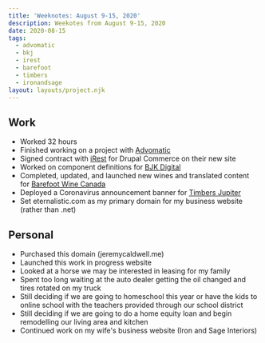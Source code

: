 ```yaml
---
title: 'Weeknotes: August 9-15, 2020'
description: Weekotes from August 9-15, 2020
date: 2020-08-15
tags:
  - advomatic
  - bkj
  - irest
  - barefoot
  - timbers
  - ironandsage
layout: layouts/project.njk
---
```


## Work
- Worked 32 hours
- Finished working on a project with [Advomatic](https://www.advomatic.com)
- Signed contract with [iRest](https://www.irest.org) for Drupal Commerce on their new site
- Worked on component definitions for [BJK Digital](https://www.bkjdigital.com)
- Completed, updated, and launched new wines and translated content for [Barefoot Wine Canada](https://www.barefootwine.ca)
- Deployed a Coronavirus announcement banner for [Timbers Jupiter](https://www.timbersjupiter.com)
- Set eternalistic.com as my primary domain for my business website (rather than .net)

## Personal
- Purchased this domain (jeremycaldwell.me)
- Launched this work in progress website
- Looked at a horse we may be interested in leasing for my family
- Spent too long waiting at the auto dealer getting the oil changed and tires rotated on my truck
- Still deciding if we are going to homeschool this year or have the kids to online school with the teachers provided through our school district
- Still deciding if we are going to do a home equity loan and begin remodelling our living area and kitchen
- Continued work on my wife's business website (Iron and Sage Interiors)
